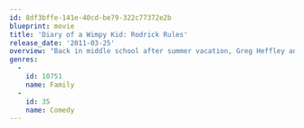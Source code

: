 ```yaml
---
id: 8df3bffe-141e-40cd-be79-322c77372e2b
blueprint: movie
title: 'Diary of a Wimpy Kid: Rodrick Rules'
release_date: '2011-03-25'
overview: "Back in middle school after summer vacation, Greg Heffley and his older brother Rodrick must deal with their parents' misguided attempts to have them bond."
genres:
  -
    id: 10751
    name: Family
  -
    id: 35
    name: Comedy
---
```

